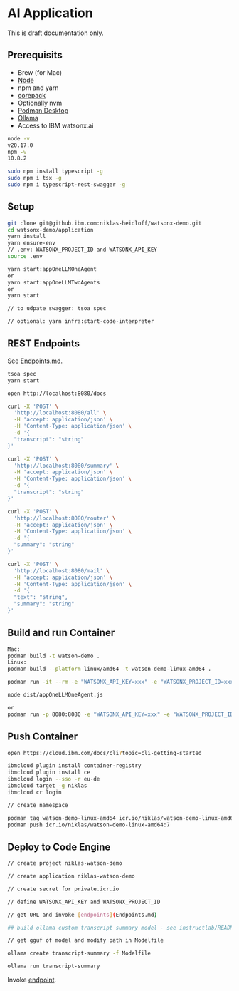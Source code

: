 # AI Application

This is draft documentation only.

## Prerequisits

* Brew (for Mac)
* [Node](https://nodejs.org/en/download/package-manager)
* npm and yarn
* [corepack](https://yarnpkg.com/corepack)
* Optionally nvm
* [Podman Desktop](https://podman-desktop.io/)
* [Ollama](https://ollama.com/)
* Access to IBM watsonx.ai

```bash
node -v
v20.17.0
npm -v
10.8.2
```

```bash
sudo npm install typescript -g
sudo npm i tsx -g
sudo npm i typescript-rest-swagger -g
```

## Setup

```bash
git clone git@github.ibm.com:niklas-heidloff/watsonx-demo.git
cd watsonx-demo/application
yarn install
yarn ensure-env
// .env: WATSONX_PROJECT_ID and WATSONX_API_KEY
source .env

yarn start:appOneLLMOneAgent
or
yarn start:appOneLLMTwoAgents
or
yarn start

// to udpate swagger: tsoa spec

// optional: yarn infra:start-code-interpreter
```

## REST Endpoints

See [Endpoints.md](Endpoints.md#ollama-summary).

```bash
tsoa spec
yarn start
```

```bash
open http://localhost:8080/docs

curl -X 'POST' \
  'http://localhost:8080/all' \
  -H 'accept: application/json' \
  -H 'Content-Type: application/json' \
  -d '{
  "transcript": "string"
}'

curl -X 'POST' \
  'http://localhost:8080/summary' \
  -H 'accept: application/json' \
  -H 'Content-Type: application/json' \
  -d '{
  "transcript": "string"
}'

curl -X 'POST' \
  'http://localhost:8080/router' \
  -H 'accept: application/json' \
  -H 'Content-Type: application/json' \
  -d '{
  "summary": "string"
}'

curl -X 'POST' \
  'http://localhost:8080/mail' \
  -H 'accept: application/json' \
  -H 'Content-Type: application/json' \
  -d '{
  "text": "string",
  "summary": "string"
}'
```

## Build and run Container

```bash
Mac:
podman build -t watson-demo .
Linux:
podman build --platform linux/amd64 -t watson-demo-linux-amd64 .

podman run -it --rm -e "WATSONX_API_KEY=xxx" -e "WATSONX_PROJECT_ID=xxx" watson-demo /bin/ash

node dist/appOneLLMOneAgent.js

or
podman run -p 8080:8080 -e "WATSONX_API_KEY=xxx" -e "WATSONX_PROJECT_ID=xxx" watson-demo
```

## Push Container

```bash
open https://cloud.ibm.com/docs/cli?topic=cli-getting-started

ibmcloud plugin install container-registry
ibmcloud plugin install ce
ibmcloud login --sso -r eu-de
ibmcloud target -g niklas
ibmcloud cr login 

// create namespace

podman tag watson-demo-linux-amd64 icr.io/niklas/watson-demo-linux-amd64:7
podman push icr.io/niklas/watson-demo-linux-amd64:7
```

## Deploy to Code Engine

```bash
// create project niklas-watson-demo

// create application niklas-watson-demo

// create secret for private.icr.io

// define WATSONX_API_KEY and WATSONX_PROJECT_ID

// get URL and invoke [endpoints](Endpoints.md)

## build ollama custom transcript summary model - see instructlab/README.md

// get gguf of model and modify path in Modelfile

ollama create transcript-summary -f Modelfile

ollama run transcript-summary
```

Invoke [endpoint](Endpoints.md#ollama-summary).